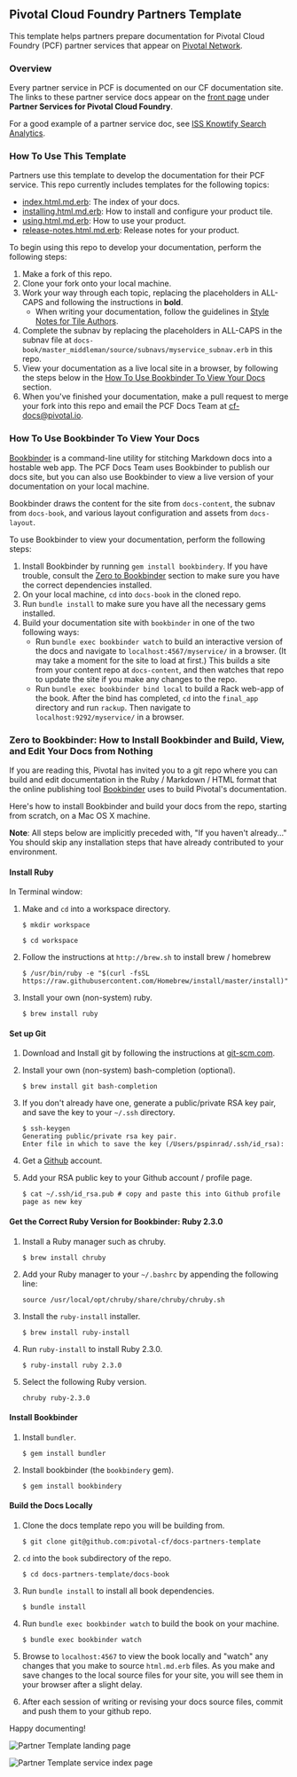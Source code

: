 ## Pivotal Cloud Foundry Partners Template

This template helps partners prepare documentation for Pivotal Cloud Foundry (PCF) partner services that appear on [Pivotal Network](https://network.pivotal.io/). 

### <a id='overview'></a>Overview

Every partner service in PCF is documented on our CF documentation site. The links to these partner service docs appear on the [front page](http://docs.pivotal.io) under **Partner Services for Pivotal Cloud Foundry**.

For a good example of a partner service doc, see [ISS Knowtify Search Analytics](http://docs.pivotal.io/knowtify/index.html).

### <a id='template'></a>How To Use This Template

Partners use this template to develop the documentation for their PCF service. This repo currently includes templates for the following topics:

* [index.html.md.erb](./docs-content/index.html.md.erb): The index of your docs.
* [installing.html.md.erb](./docs-content/installing.html.md.erb): How to install and configure your product tile.
* [using.html.md.erb](./docs-content/using.html.md.erb): How to use your product.
* [release-notes.html.md.erb](./docs-content/release-notes.html.md.erb): Release notes for your product.

To begin using this repo to develop your documentation, perform the following steps:

1. Make a fork of this repo.
1. Clone your fork onto your local machine.
1. Work your way through each topic, replacing the placeholders in ALL-CAPS and following the instructions in **bold**. 
    * When writing your documentation, follow the guidelines in [Style Notes for Tile Authors](style-guide.md).
1. Complete the subnav by replacing the placeholders in ALL-CAPS in the subnav file at `docs-book/master_middleman/source/subnavs/myservice_subnav.erb` in this repo.
1. View your documentation as a live local site in a browser, by following the steps below in the [How To Use Bookbinder To View Your Docs](#bookbinder) section.
1. When you've finished your documentation, make a pull request to merge your fork into this repo and email the PCF Docs Team at cf-docs@pivotal.io.

### <a id='bookbinder'></a>How To Use Bookbinder To View Your Docs

[Bookbinder](https://github.com/pivotal-cf/bookbinder/blob/master/README.md) is a command-line utility for stitching Markdown docs into a hostable web app. The PCF Docs Team uses Bookbinder to publish our docs site, but you can also use Bookbinder to view a live version of your documentation on your local machine.

Bookbinder draws the content for the site from `docs-content`, the subnav from `docs-book`, and various layout configuration and assets from `docs-layout`.

To use Bookbinder to view your documentation, perform the following steps:

1. Install Bookbinder by running `gem install bookbindery`. If you have trouble, consult the [Zero to Bookbinder](#zero-to-bookbinder) section to make sure you have the correct dependencies installed.
1. On your local machine, `cd` into `docs-book` in the cloned repo.
1. Run `bundle install` to make sure you have all the necessary gems installed.
1. Build your documentation site with `bookbinder` in one of the two following ways:
	* Run `bundle exec bookbinder watch` to build an interactive version of the docs and navigate to `localhost:4567/myservice/` in a browser. (It may take a moment for the site to load at first.) This builds a site from your content repo at `docs-content`, and then watches that repo to update the site if you make any changes to the repo.
	* Run `bundle exec bookbinder bind local` to build a Rack web-app of the book. After the bind has completed, `cd` into the `final_app` directory and run `rackup`. Then navigate to `localhost:9292/myservice/` in a browser.

### <a id='zero-to-bookbinder'></a>Zero to Bookbinder: How to Install Bookbinder and Build, View, and Edit Your Docs from Nothing

If you are reading this, Pivotal has invited you to a git repo where you can build and edit documentation in the Ruby / Markdown / HTML format that the online publishing tool [Bookbinder](https://github.com/pivotal-cf/bookbinder/blob/master/README.md) uses to build Pivotal's documentation.

Here's how to install Bookbinder and build your docs from the repo, starting from scratch, on a Mac OS X machine.

<p class="note"><strong>Note</strong>: All steps below are implicitly preceded with, "If you haven't already..." You should skip any installation steps that have already contributed to your environment.</p>

#### Install Ruby

In Terminal window:

1. Make and `cd` into a workspace directory.

    `$ mkdir workspace`

     `$ cd workspace`

1. Follow the instructions at `http://brew.sh` to install brew / homebrew

    `$ /usr/bin/ruby -e "$(curl -fsSL https://raw.githubusercontent.com/Homebrew/install/master/install)"`

1. Install your own (non-system) ruby.

    `$ brew install ruby`

#### Set up Git

1. Download and Install git by following the instructions at [git-scm.com](https://git-scm.com/download/).

1. Install your own (non-system) bash-completion (optional).

    `$ brew install git bash-completion`

1. If you don't already have one, generate a public/private RSA key pair, and save the key to your `~/.ssh` directory.
    ```
    $ ssh-keygen
    Generating public/private rsa key pair.
    Enter file in which to save the key (/Users/pspinrad/.ssh/id_rsa): 
    ```

1. Get a [Github](http://github.com) account.

1. Add your RSA public key to your Github account / profile page.

    `$ cat ~/.ssh/id_rsa.pub # copy and paste this into Github profile page as new key`

#### Get the Correct Ruby Version for Bookbinder: Ruby 2.3.0

1. Install a Ruby manager such as chruby.

    `$ brew install chruby`

1. Add your Ruby manager to your `~/.bashrc` by appending the following line:

    `source /usr/local/opt/chruby/share/chruby/chruby.sh`

1. Install the `ruby-install` installer.

    `$ brew install ruby-install`

1. Run `ruby-install` to install Ruby 2.3.0.

    `$ ruby-install ruby 2.3.0`

1. Select the following Ruby version.

    `chruby ruby-2.3.0`

#### Install Bookbinder

1. Install `bundler`.

    `$ gem install bundler`

1. Install bookbinder (the `bookbindery` gem).

    `$ gem install bookbindery`

#### Build the Docs Locally

1. Clone the docs template repo you will be building from.

    `$ git clone git@github.com:pivotal-cf/docs-partners-template`

1. `cd` into the `book` subdirectory of the repo.

   `$ cd docs-partners-template/docs-book`

1. Run `bundle install` to install all book dependencies.

    `$ bundle install`

1. Run `bundle exec bookbinder watch` to build the book on your machine.

   `$ bundle exec bookbinder watch`
   
1. Browse to `localhost:4567` to view the book locally and "watch" any changes that you make to source `html.md.erb` files. As you make and save changes to the local source files for your site, you will see them in your browser after a slight delay.

1. After each session of writing or revising your docs source files, commit and push them to your github repo.

Happy documenting!

![Partner Template landing page](./docs-book/master_middleman/source/images/partner-template-landing.png)

![Partner Template service index page](./docs-book/master_middleman/source/images/partner-template-service-index.png)

